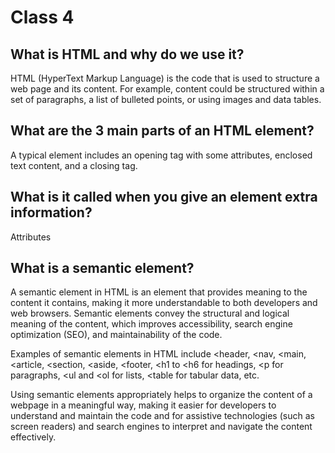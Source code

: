 
# Class 4

## What is HTML and why do we use it?
HTML (HyperText Markup Language) is the code that is used to structure a web page and its content. For example, content could be structured within a set of paragraphs, a list of bulleted points, or using images and data tables.

## What are the 3 main parts of an HTML element?
A typical element includes an opening tag with some attributes, enclosed text content, and a closing tag.

## What is it called when you give an element extra information?
Attributes


## What is a semantic element?

A semantic element in HTML is an element that provides meaning to the content it contains, making it more understandable to both developers and web browsers. Semantic elements convey the structural and logical meaning of the content, which improves accessibility, search engine optimization (SEO), and maintainability of the code.

Examples of semantic elements in HTML include <header, <nav, <main, <article, <section, <aside, <footer, <h1 to <h6 for headings, <p for paragraphs, <ul and <ol for lists, <table for tabular data, etc.

Using semantic elements appropriately helps to organize the content of a webpage in a meaningful way, making it easier for developers to understand and maintain the code and for assistive technologies (such as screen readers) and search engines to interpret and navigate the content effectively.